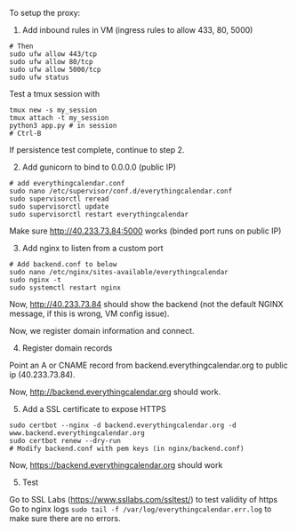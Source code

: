 To setup the proxy: 

1. Add inbound rules in VM (ingress rules to allow 433, 80, 5000)
```
# Then
sudo ufw allow 443/tcp
sudo ufw allow 80/tcp
sudo ufw allow 5000/tcp
sudo ufw status
```

Test a tmux session with 
```
tmux new -s my_session
tmux attach -t my_session
python3 app.py # in session
# Ctrl-B
```

If persistence test complete, continue to step 2. 

2. Add gunicorn to bind to 0.0.0.0 (public IP)
```
# add everythingcalendar.conf
sudo nano /etc/supervisor/conf.d/everythingcalendar.conf
sudo supervisorctl reread
sudo supervisorctl update
sudo supervisorctl restart everythingcalendar
```

Make sure http://40.233.73.84:5000 works (binded port runs on public IP)

3. Add nginx to listen from a custom port
```
# Add backend.conf to below
sudo nano /etc/nginx/sites-available/everythingcalendar
sudo nginx -t
sudo systemctl restart nginx
```

Now, http://40.233.73.84 should show the backend (not the default NGINX message, if this is wrong, VM config issue).

Now, we register domain information and connect. 

4. Register domain records

Point an A or CNAME record from backend.everythingcalendar.org to public ip (40.233.73.84). 

Now, http://backend.everythingcalendar.org should work. 

5. Add a SSL certificate to expose HTTPS
```
sudo certbot --nginx -d backend.everythingcalendar.org -d www.backend.everythingcalendar.org
sudo certbot renew --dry-run
# Modify backend.conf with pem keys (in nginx/backend.conf)
```

Now, https://backend.everythingcalendar.org should work

5. Test

Go to SSL Labs (https://www.ssllabs.com/ssltest/) to test validity of https <br />
Go to nginx logs `sudo tail -f /var/log/everythingcalendar.err.log` to make sure there are no errors. 

